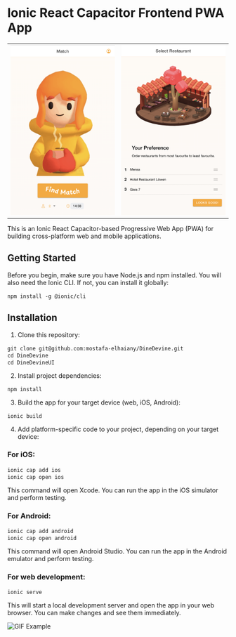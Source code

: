 # Ionic React Capacitor Frontend PWA App

|                                               |                                                |
| --------------------------------------------- | ---------------------------------------------- |
| ![Screenshot 1](./public/img/screenshot1.png) | ![Screenshot 2](./public/img/screenshot2.png)  |

This is an Ionic React Capacitor-based Progressive Web App (PWA) for building cross-platform web and mobile applications.

## Getting Started

Before you begin, make sure you have Node.js and npm installed. You will also need the Ionic CLI. If not, you can install it globally:

```
npm install -g @ionic/cli
```


## Installation

1. Clone this repository:

```
git clone git@github.com:mostafa-elhaiany/DineDevine.git
cd DineDevine
cd DineDevineUI
```

2. Install project dependencies:

````
npm install
````

3. Build the app for your target device (web, iOS, Android):

````
ionic build
````

4. Add platform-specific code to your project, depending on your target device:

### For iOS:

```
ionic cap add ios
ionic cap open ios
```
This command will open Xcode. You can run the app in the iOS simulator and perform testing.


### For Android:
```
ionic cap add android
ionic cap open android
```
This command will open Android Studio. You can run the app in the Android emulator and perform testing.

### For web development:
```
ionic serve
```
This will start a local development server and open the app in your web browser. You can make changes and see them immediately.

![GIF Example](./public/match-placeholder-unscreen.gif)
